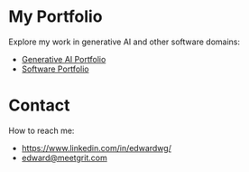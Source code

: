 # My Portfolio 

Explore my work in generative AI and other software domains:

- [Generative AI Portfolio](https://github.com/gritholdings/python-examples)
- [Software Portfolio](https://github.com/gritholdings)

# Contact

How to reach me:
- https://www.linkedin.com/in/edwardwg/
- edward@meetgrit.com
